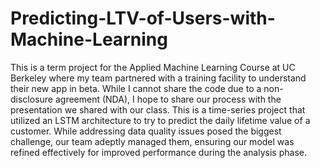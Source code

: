 # Predicting-LTV-of-Users-with-Machine-Learning

This is a term project for the Applied Machine Learning Course at UC Berkeley where my team partnered with a training facility to understand their new app in beta. While I cannot share the code due to a non-disclosure agreement (NDA), I hope to share our process with the presentation we shared with our class. This is a time-series project that utilized an LSTM architecture to try to predict the daily lifetime value of a customer. While addressing data quality issues posed the biggest challenge, our team adeptly managed them, ensuring our model was refined effectively for improved performance during the analysis phase.

